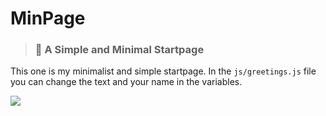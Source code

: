 # MinPage
> ### 🚀  A Simple and Minimal Startpage

This one is my minimalist and simple startpage. In the `js/greetings.js` file you can change the text and your name in the variables.

![](https://github.com/MiguelRAvila/MinPage/blob/master/resources/ss.gif)
